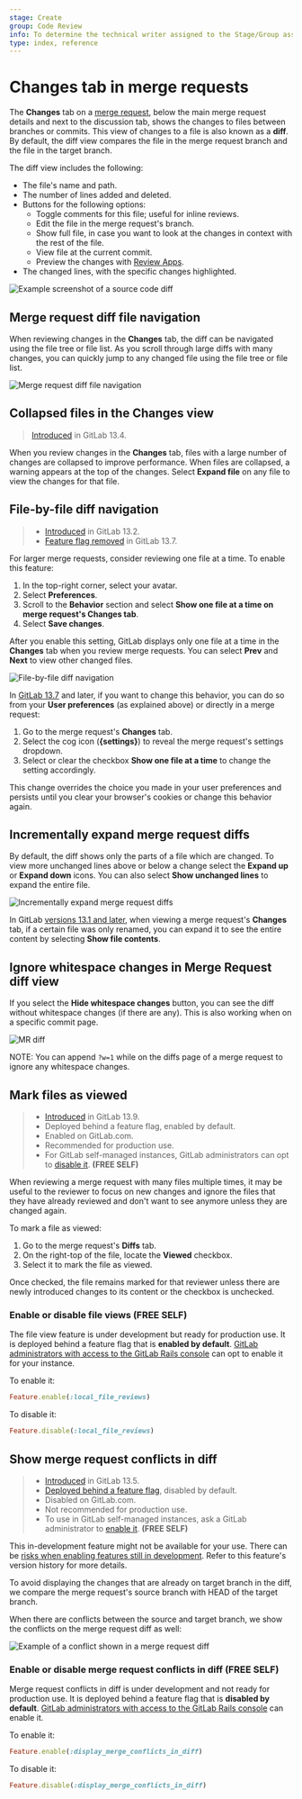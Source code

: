 ```yaml
---
stage: Create
group: Code Review
info: To determine the technical writer assigned to the Stage/Group associated with this page, see https://about.gitlab.com/handbook/engineering/ux/technical-writing/#assignments
type: index, reference
---
```


# Changes tab in merge requests

The **Changes** tab on a [merge request](index.md), below the main merge request details and next to the discussion tab,
shows the changes to files between branches or commits. This view of changes to a
file is also known as a **diff**. By default, the diff view compares the file in the
merge request branch and the file in the target branch.

The diff view includes the following:

- The file's name and path.
- The number of lines added and deleted.
- Buttons for the following options:
  - Toggle comments for this file; useful for inline reviews.
  - Edit the file in the merge request's branch.
  - Show full file, in case you want to look at the changes in context with the rest of the file.
  - View file at the current commit.
  - Preview the changes with [Review Apps](../../../ci/review_apps/index.md).
- The changed lines, with the specific changes highlighted.

![Example screenshot of a source code diff](img/merge_request_diff_v12_2.png)

## Merge request diff file navigation

When reviewing changes in the **Changes** tab, the diff can be navigated using
the file tree or file list. As you scroll through large diffs with many
changes, you can quickly jump to any changed file using the file tree or file
list.

![Merge request diff file navigation](img/merge_request_diff_file_navigation.png)

## Collapsed files in the Changes view

> [Introduced](https://gitlab.com/gitlab-org/gitlab/-/issues/232820) in GitLab 13.4.

When you review changes in the **Changes** tab, files with a large number of changes are collapsed
to improve performance. When files are collapsed, a warning appears at the top of the changes.
Select **Expand file** on any file to view the changes for that file.

## File-by-file diff navigation

> - [Introduced](https://gitlab.com/gitlab-org/gitlab/-/issues/222790) in GitLab 13.2.
> - [Feature flag removed](https://gitlab.com/gitlab-org/gitlab/-/issues/229848) in GitLab 13.7.

For larger merge requests, consider reviewing one file at a time. To enable this feature:

1. In the top-right corner, select your avatar.
1. Select **Preferences**.
1. Scroll to the **Behavior** section and select **Show one file at a time on merge request's Changes tab**.
1. Select **Save changes**.

After you enable this setting, GitLab displays only one file at a time in the **Changes** tab when you review merge requests. You can select **Prev** and **Next** to view other changed files.

![File-by-file diff navigation](img/file_by_file_v13_2.png)

In [GitLab 13.7](https://gitlab.com/gitlab-org/gitlab/-/issues/233898) and later, if you want to change
this behavior, you can do so from your **User preferences** (as explained above) or directly in a
merge request:

1. Go to the merge request's **Changes** tab.
1. Select the cog icon (**{settings}**) to reveal the merge request's settings dropdown.
1. Select or clear the checkbox **Show one file at a time** to change the setting accordingly.

This change overrides the choice you made in your user preferences and persists until you clear your
browser's cookies or change this behavior again.

## Incrementally expand merge request diffs

By default, the diff shows only the parts of a file which are changed.
To view more unchanged lines above or below a change select the
**Expand up** or **Expand down** icons. You can also select **Show unchanged lines**
to expand the entire file.

![Incrementally expand merge request diffs](img/incrementally_expand_merge_request_diffs_v12_2.png)

In GitLab [versions 13.1 and later](https://gitlab.com/gitlab-org/gitlab/-/issues/205401), when viewing a
merge request's **Changes** tab, if a certain file was only renamed, you can expand it to see the
entire content by selecting **Show file contents**.

## Ignore whitespace changes in Merge Request diff view

If you select the **Hide whitespace changes** button, you can see the diff
without whitespace changes (if there are any). This is also working when on a
specific commit page.

![MR diff](img/merge_request_diff.png)

NOTE:
You can append `?w=1` while on the diffs page of a merge request to ignore any
whitespace changes.

## Mark files as viewed

> - [Introduced](https://gitlab.com/gitlab-org/gitlab/-/merge_requests/51513) in GitLab 13.9.
> - Deployed behind a feature flag, enabled by default.
> - Enabled on GitLab.com.
> - Recommended for production use.
> - For GitLab self-managed instances, GitLab administrators can opt to [disable it](#enable-or-disable-file-views). **(FREE SELF)**

When reviewing a merge request with many files multiple times, it may be useful to the reviewer
to focus on new changes and ignore the files that they have already reviewed and don't want to
see anymore unless they are changed again.

To mark a file as viewed:

1. Go to the merge request's **Diffs** tab.
1. On the right-top of the file, locate the **Viewed** checkbox.
1. Select it to mark the file as viewed.

Once checked, the file remains marked for that reviewer unless there are newly introduced
changes to its content or the checkbox is unchecked.

### Enable or disable file views **(FREE SELF)**

The file view feature is under development but ready for production use.
It is deployed behind a feature flag that is **enabled by default**.
[GitLab administrators with access to the GitLab Rails console](../../../administration/feature_flags.md)
can opt to enable it for your instance.

To enable it:

```ruby
Feature.enable(:local_file_reviews)
```

To disable it:

```ruby
Feature.disable(:local_file_reviews)
```

## Show merge request conflicts in diff

> - [Introduced](https://gitlab.com/gitlab-org/gitlab/-/issues/232484) in GitLab 13.5.
> - [Deployed behind a feature flag](../../feature_flags.md), disabled by default.
> - Disabled on GitLab.com.
> - Not recommended for production use.
> - To use in GitLab self-managed instances, ask a GitLab administrator to [enable it](#enable-or-disable-merge-request-conflicts-in-diff). **(FREE SELF)**

This in-development feature might not be available for your use. There can be
[risks when enabling features still in development](../../feature_flags.md#risks-when-enabling-features-still-in-development).
Refer to this feature's version history for more details.

To avoid displaying the changes that are already on target branch in the diff,
we compare the merge request's source branch with HEAD of the target branch.

When there are conflicts between the source and target branch, we show the
conflicts on the merge request diff as well:

![Example of a conflict shown in a merge request diff](img/conflict_ui_v14_0.png)

### Enable or disable merge request conflicts in diff **(FREE SELF)**

Merge request conflicts in diff is under development and not ready for production use. It is
deployed behind a feature flag that is **disabled by default**.
[GitLab administrators with access to the GitLab Rails console](../../../administration/feature_flags.md)
can enable it.

To enable it:

```ruby
Feature.enable(:display_merge_conflicts_in_diff)
```

To disable it:

```ruby
Feature.disable(:display_merge_conflicts_in_diff)
```
